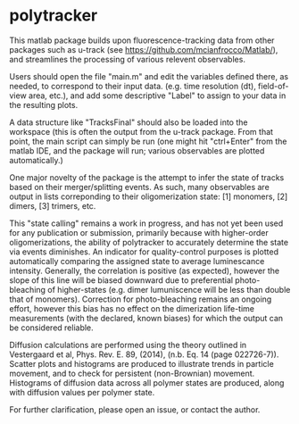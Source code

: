 # polytracker
This matlab package builds upon fluorescence-tracking data from other packages such as u-track (see https://github.com/mcianfrocco/Matlab/), and streamlines the processing of various relevent observables.

Users should open the file "main.m" and edit the variables defined there, as needed, to correspond to their input data. (e.g. time resolution (dt), field-of-view area, etc.), and add some descriptive "Label" to assign to your data in the resulting plots.

A data structure like "TracksFinal" should also be loaded into the workspace (this is often the output from the u-track package. From that point, the main script can simply be run (one might hit "ctrl+Enter" from the matlab IDE, and the package will run; various observables are plotted automatically.)

One major novelty of the package is the attempt to infer the state of tracks based on their merger/splitting events. As such, many observables are output in lists correponding to their oligomerization state: [1] monomers, [2] dimers, [3] trimers, etc. 

This "state calling" remains a work in progress, and has not yet been used for any publication or submission, primarily because with higher-order oligomerizations, the ability of polytracker to accurately determine the state via events diminishes. An indicator for quality-control purposes is plotted automatically comparing the assigned state to average luminescance intensity. Generally, the correlation is positive (as expected), however the slope of this line will be biased downward due to preferential photo-bleaching of higher-states (e.g. dimer lumuniscence will be less than double that of monomers). Correction for photo-bleaching remains an ongoing effort, however this bias has no effect on the dimerization life-time measurements (with the declared, known biases) for which the output can be considered reliable.

Diffusion calculations are performed using the theory outlined in Vestergaard et al, Phys. Rev. E. 89, (2014), (n.b. Eq. 14 (page 022726-7)). Scatter plots and histograms are produced to illustrate trends in particle movement, and to check for persistent (non-Brownian) movement. Histograms of diffusion data across all polymer states are produced, along with diffusion values per polymer state.

For further clarification, please open an issue, or contact the author.

